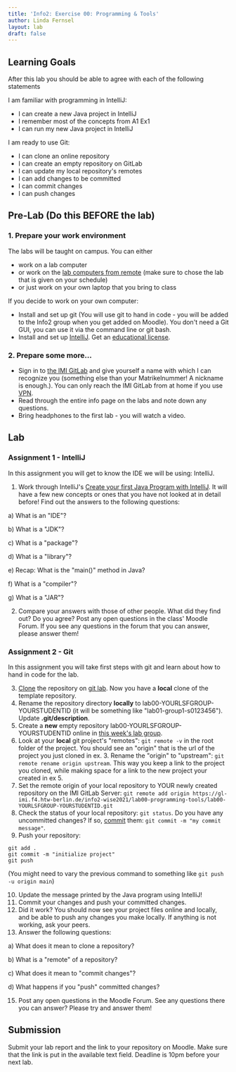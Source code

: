 ```yaml
---
title: 'Info2: Exercise 00: Programming & Tools'
author: Linda Fernsel
layout: lab
draft: false
---
```


## Learning Goals
After this lab you should be able to agree with each of the following statements

I am familiar with programming in IntelliJ:
* I can create a new Java project in IntelliJ 
* I remember most of the concepts from A1 Ex1 
* I can run my new Java project in IntelliJ 

I am ready to use Git:
* I can clone an online repository 
* I can create an empty repository on GitLab 
* I can update my local repository's remotes 
* I can add changes to be committed 
* I can commit changes 
* I can push changes 


## Pre-Lab (Do this BEFORE the lab)

### 1. Prepare your work environment
The labs will be taught on campus. You can either
* work on a lab computer
* or work on the [lab computers from remote](https://imi-bachelor.htw-berlin.de/studium/labore/hinweise/entfernter-zugriff-auf-labor-pcs-ueber-vpn-und-remote-desktop/) (make sure to chose the lab that is given on your schedule)
* or just work on your own laptop that you bring to class

If you decide to work on your own computer:
* Install and set up git (You will use git to hand in code - you will be added to the Info2 group when you get added on Moodle). You don't need a Git GUI, you can use it via the command line or git bash.
* Install and set up [IntelliJ](https://www.jetbrains.com/de-de/idea/download/). Get an [educational license](https://www.jetbrains.com/community/education/#students).

### 2. Prepare some more...
* Sign in to [the IMI GitLab](https://gl-imi.f4.htw-berlin.de) and give yourself a name with which I can recognize you (something else than your Matrikelnummer! A nickname is enough.). You can only reach the IMI GitLab from at home if you use [VPN](https://rz.htw-berlin.de/anleitungen/vpn/).
* Read through the entire info page on the labs and note down any questions.
* Bring headphones to the first lab - you will watch a video.

## Lab

### Assignment 1 - IntelliJ
In this assignment you will get to know the IDE we will be using: IntelliJ.

1) Work through IntelliJ's [Create your first Java Program with IntelliJ](https://www.jetbrains.com/help/idea/creating-and-running-your-first-java-application.html). It will have a few new concepts or ones that you have not looked at in detail before! Find out the answers to the following questions:

  a) What is an "IDE"?

  b) What is a "JDK"?

  c) What is a "package"?

  d) What is a "library"?

  e) Recap: What is the "main()" method in Java?

  f) What is a "compiler"?

g) What is a "JAR"?

2) Compare your answers with those of other people. What did they find out? Do you agree? Post any open questions in the class' Moodle Forum. If you see any questions in the forum that you can answer, please answer them!

### Assignment 2 - Git
In this assignment you will take first steps with git and learn about how to hand in code for the lab.

3) [Clone](https://www.jetbrains.com/help/idea/set-up-a-git-repository.html#clone-repo) the repository on [git lab](https://gl-imi.f4.htw-berlin.de/info2-code-stubs-and-samples/lab00). Now you have a **local** clone of the template repository.
4) Rename the repository directory **locally** to lab00-YOURLSFGROUP-YOURSTUDENTID (it will be something like "lab01-group1-s0123456"). Update **.git/description**.
5) Create a **new** empty repository lab00-YOURLSFGROUP-YOURSTUDENTID online in [this week's lab group](https://gl-imi.f4.htw-berlin.de/info2-wise2021/lab00-programming-tools).
6) Look at your **local** git project's "remotes": `git remote -v` in the root folder of the project. You should see an "origin" that is the url of the project you just cloned in ex. 3. Rename the "origin" to "upstream": `git remote rename origin upstream`. This way you keep a link to the project you cloned, while making space for a link to the new project your created in ex 5.
7) Set the remote origin of your local repository to YOUR newly created repository on the IMI GitLab Server:
`git remote add origin https://gl-imi.f4.htw-berlin.de/info2-wise2021/lab00-programming-tools/lab00-YOURLSFGROUP-YOURSTUDENTID.git`
8) Check the status of your local repository: `git status`. Do you have any uncommitted changes? If so, [commit](https://www.jetbrains.com/help/idea/commit-and-push-changes.html#commit) them: `git commit -m "my commit message"`.
9) Push your repository:
```
git add .
git commit -m "initialize project"
git push
```
(You might need to vary the previous command to something like `git push -u origin main`)

10) Update the message printed by the Java program using IntelliJ!
11) Commit your changes and push your committed changes.
13) Did it work? You should now see your project files online and locally, and be able to push any changes you make locally. If anything is not working, ask your peers.
14) Answer the following questions:

  a) What does it mean to clone a repository?

  b) What is a "remote" of a repository?

  c) What does it mean to "commit changes"?

  d) What happens if you "push" committed changes?

15) Post any open questions in the Moodle Forum. See any questions there you can answer? Please try and answer them!

## Submission
Submit your lab report and the link to your repository on Moodle. Make sure that the link is put in the available text field.
Deadline is 10pm before your next lab.
